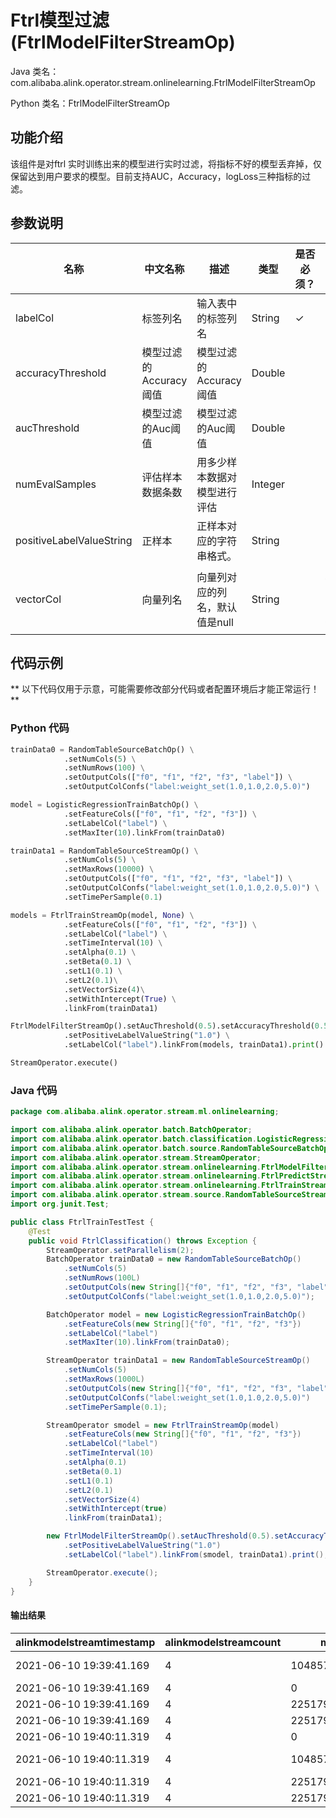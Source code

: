 # Ftrl模型过滤 (FtrlModelFilterStreamOp)
Java 类名：com.alibaba.alink.operator.stream.onlinelearning.FtrlModelFilterStreamOp

Python 类名：FtrlModelFilterStreamOp


## 功能介绍
该组件是对ftrl 实时训练出来的模型进行实时过滤，将指标不好的模型丢弃掉，仅保留达到用户要求的模型。目前支持AUC，Accuracy，logLoss三种指标的过滤。

## 参数说明

| 名称 | 中文名称 | 描述 | 类型 | 是否必须？ | 取值范围 | 默认值 |
| --- | --- | --- | --- | --- | --- | --- |
| labelCol | 标签列名 | 输入表中的标签列名 | String | ✓ |  |  |
| accuracyThreshold | 模型过滤的Accuracy阈值 | 模型过滤的Accuracy阈值 | Double |  |  | 0.5 |
| aucThreshold | 模型过滤的Auc阈值 | 模型过滤的Auc阈值 | Double |  |  | 0.5 |
| numEvalSamples | 评估样本数据条数 | 用多少样本数据对模型进行评估 | Integer |  |  | 200000 |
| positiveLabelValueString | 正样本 | 正样本对应的字符串格式。 | String |  |  | null |
| vectorCol | 向量列名 | 向量列对应的列名，默认值是null | String |  | 所选列类型为 [DENSE_VECTOR, SPARSE_VECTOR, STRING, VECTOR] | null |



## 代码示例

** 以下代码仅用于示意，可能需要修改部分代码或者配置环境后才能正常运行！**

### Python 代码
```python
trainData0 = RandomTableSourceBatchOp() \
            .setNumCols(5) \
            .setNumRows(100) \
            .setOutputCols(["f0", "f1", "f2", "f3", "label"]) \
            .setOutputColConfs("label:weight_set(1.0,1.0,2.0,5.0)")

model = LogisticRegressionTrainBatchOp() \
            .setFeatureCols(["f0", "f1", "f2", "f3"]) \
            .setLabelCol("label") \
            .setMaxIter(10).linkFrom(trainData0)

trainData1 = RandomTableSourceStreamOp() \
            .setNumCols(5) \
            .setMaxRows(10000) \
            .setOutputCols(["f0", "f1", "f2", "f3", "label"]) \
            .setOutputColConfs("label:weight_set(1.0,1.0,2.0,5.0)") \
            .setTimePerSample(0.1)

models = FtrlTrainStreamOp(model, None) \
            .setFeatureCols(["f0", "f1", "f2", "f3"]) \
            .setLabelCol("label") \
            .setTimeInterval(10) \
            .setAlpha(0.1) \
            .setBeta(0.1) \
            .setL1(0.1) \
            .setL2(0.1)\
            .setVectorSize(4)\
            .setWithIntercept(True) \
            .linkFrom(trainData1)

FtrlModelFilterStreamOp().setAucThreshold(0.5).setAccuracyThreshold(0.5) \
            .setPositiveLabelValueString("1.0") \
            .setLabelCol("label").linkFrom(models, trainData1).print()

StreamOperator.execute()
```

### Java 代码
```java
package com.alibaba.alink.operator.stream.ml.onlinelearning;

import com.alibaba.alink.operator.batch.BatchOperator;
import com.alibaba.alink.operator.batch.classification.LogisticRegressionTrainBatchOp;
import com.alibaba.alink.operator.batch.source.RandomTableSourceBatchOp;
import com.alibaba.alink.operator.stream.StreamOperator;
import com.alibaba.alink.operator.stream.onlinelearning.FtrlModelFilterStreamOp;
import com.alibaba.alink.operator.stream.onlinelearning.FtrlPredictStreamOp;
import com.alibaba.alink.operator.stream.onlinelearning.FtrlTrainStreamOp;
import com.alibaba.alink.operator.stream.source.RandomTableSourceStreamOp;
import org.junit.Test;

public class FtrlTrainTestTest {
    @Test
    public void FtrlClassification() throws Exception {
        StreamOperator.setParallelism(2);
        BatchOperator trainData0 = new RandomTableSourceBatchOp()
            .setNumCols(5)
            .setNumRows(100L)
            .setOutputCols(new String[]{"f0", "f1", "f2", "f3", "label"})
            .setOutputColConfs("label:weight_set(1.0,1.0,2.0,5.0)");

        BatchOperator model = new LogisticRegressionTrainBatchOp()
            .setFeatureCols(new String[]{"f0", "f1", "f2", "f3"})
            .setLabelCol("label")
            .setMaxIter(10).linkFrom(trainData0);

        StreamOperator trainData1 = new RandomTableSourceStreamOp()
            .setNumCols(5)
            .setMaxRows(1000L)
            .setOutputCols(new String[]{"f0", "f1", "f2", "f3", "label"})
            .setOutputColConfs("label:weight_set(1.0,1.0,2.0,5.0)")
            .setTimePerSample(0.1);

        StreamOperator smodel = new FtrlTrainStreamOp(model)
            .setFeatureCols(new String[]{"f0", "f1", "f2", "f3"})
            .setLabelCol("label")
            .setTimeInterval(10)
            .setAlpha(0.1)
            .setBeta(0.1)
            .setL1(0.1)
            .setL2(0.1)
            .setVectorSize(4)
            .setWithIntercept(true)
            .linkFrom(trainData1);

        new FtrlModelFilterStreamOp().setAucThreshold(0.5).setAccuracyThreshold(0.5)
            .setPositiveLabelValueString("1.0")
            .setLabelCol("label").linkFrom(smodel, trainData1).print();

        StreamOperator.execute();
    }
}
```

#### 输出结果

alinkmodelstreamtimestamp|alinkmodelstreamcount|model_id|model_info|label_value
-------------------------|---------------------|--------|----------|-----------
2021-06-10 19:39:41.169|4|1048576|{"featureColNames":["f0","f1","f2","f3"],"featureColTypes":null,"coefVector":{"data":[0.8344505544432526,0.12691581782275618,0.218543815526658,0.22769775985648064,0.05203808913915911]},"coefVectors":null,"convergenceInfo":null}|null
2021-06-10 19:39:41.169|4|0|{"hasInterceptItem":"true","modelName":"\"Logistic Regression\"","labelCol":null,"linearModelType":"\"LR\"","vectorSize":"4"}|null
2021-06-10 19:39:41.169|4|2251799812636673|null|1.0000
2021-06-10 19:39:41.169|4|2251799812636672|null|2.0000
2021-06-10 19:40:11.319|4|0|{"hasInterceptItem":"true","modelName":"\"Logistic Regression\"","labelCol":null,"linearModelType":"\"LR\"","vectorSize":"4"}|null
2021-06-10 19:40:11.319|4|1048576|{"featureColNames":["f0","f1","f2","f3"],"featureColTypes":null,"coefVector":{"data":[0.9795436401762672,0.2366945713649036,0.3644473752499545,0.2654714469214479,0.23195535286616062]},"coefVectors":null,"convergenceInfo":null}|null
2021-06-10 19:40:11.319|4|2251799812636672|null|2.0000
2021-06-10 19:40:11.319|4|2251799812636673|null|1.0000
